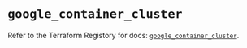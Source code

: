 # `google_container_cluster`

Refer to the Terraform Registory for docs: [`google_container_cluster`](https://registry.terraform.io/providers/hashicorp/google/4.69.1/docs/resources/container_cluster).
